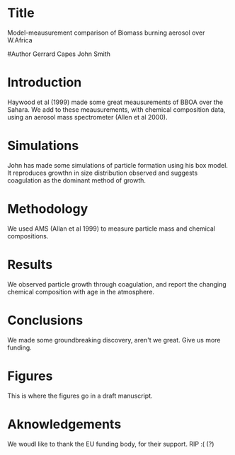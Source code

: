 # Title 
Model-meausurement comparison of 
Biomass burning aerosol over W.Africa

#Author
Gerrard Capes
John Smith

# Introduction 

Haywood et al (1999) made some great meausurements of BBOA  over the Sahara.
We add to these meausurements, with chemical composition data, using an aerosol mass spectrometer (Allen et al 2000).

# Simulations
John has made some simulations of particle formation using his box model.  
It reproduces growthn in size distribution observed and suggests coagulation as the dominant method of growth.

# Methodology

We used AMS (Allan et al 1999) to measure particle mass and chemical compositions.

# Results

We observed particle growth through coagulation, and report the changing chemical composition with age in the atmosphere.

# Conclusions

We made some groundbreaking discovery, aren't we great. Give us more funding.

# Figures

This is where the figures go in a draft manuscript.

# Aknowledgements

We woudl like to thank the EU funding body, for their support. RIP :( (?)


